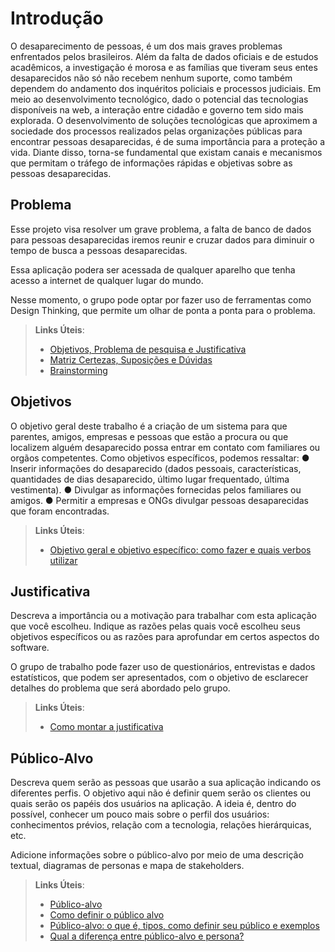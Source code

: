 # Introdução

O desaparecimento de pessoas, é um dos mais graves problemas enfrentados pelos brasileiros. Além da falta de dados oficiais e de estudos acadêmicos, a investigação é morosa e as famílias que tiveram seus entes desaparecidos não só não recebem nenhum suporte, como também dependem do andamento dos inquéritos policiais e processos judiciais.
Em meio ao desenvolvimento tecnológico, dado o potencial das tecnologias disponíveis na web, a interação entre cidadão e governo tem sido mais explorada. O desenvolvimento de soluções tecnológicas que aproximem a sociedade dos processos realizados pelas organizações públicas para encontrar pessoas desaparecidas, é de suma importância para a proteção a vida. 
Diante disso, torna-se fundamental que existam canais e mecanismos que permitam o tráfego de informações rápidas e objetivas sobre as pessoas desaparecidas.


## Problema
Esse projeto visa resolver um grave problema, a falta de banco de dados para pessoas desaparecidas iremos reunir e cruzar dados para diminuir o tempo de busca a pessoas desaparecidas.

Essa aplicação podera ser acessada de qualquer aparelho que tenha acesso a internet de qualquer lugar do mundo.

Nesse momento, o grupo pode optar por fazer uso  de ferramentas como Design Thinking, que permite um olhar de ponta a ponta para o problema.

> **Links Úteis**:
> - [Objetivos, Problema de pesquisa e Justificativa](https://medium.com/@versioparole/objetivos-problema-de-pesquisa-e-justificativa-c98c8233b9c3)
> - [Matriz Certezas, Suposições e Dúvidas](https://medium.com/educa%C3%A7%C3%A3o-fora-da-caixa/matriz-certezas-suposi%C3%A7%C3%B5es-e-d%C3%BAvidas-fa2263633655)
> - [Brainstorming](https://www.euax.com.br/2018/09/brainstorming/)
## Objetivos

O objetivo geral deste trabalho é a criação de um sistema para que parentes, amigos, empresas e pessoas que estão a procura ou que localizem alguém desaparecido possa entrar em contato com familiares ou orgãos competentes.
Como objetivos específicos, podemos ressaltar:
● Inserir informações do desaparecido (dados pessoais, características, quantidades de dias desaparecido, último lugar frequentado, última vestimenta).
● Divulgar as informações fornecidas pelos familiares ou amigos.
● Permitir  a empresas e ONGs divulgar pessoas desaparecidas que foram encontradas.

 
> **Links Úteis**:
> - [Objetivo geral e objetivo específico: como fazer e quais verbos utilizar](https://blog.mettzer.com/diferenca-entre-objetivo-geral-e-objetivo-especifico/)
## Justificativa

Descreva a importância ou a motivação para trabalhar com esta aplicação que você escolheu. Indique as razões pelas quais você escolheu seus objetivos específicos ou as razões para aprofundar em certos aspectos do software.

O grupo de trabalho pode fazer uso de questionários, entrevistas e dados estatísticos, que podem ser apresentados, com o objetivo de esclarecer detalhes do problema que será abordado pelo grupo.

> **Links Úteis**:
> - [Como montar a justificativa](https://guiadamonografia.com.br/como-montar-justificativa-do-tcc/)
## Público-Alvo

Descreva quem serão as pessoas que usarão a sua aplicação indicando os diferentes perfis. O objetivo aqui não é definir quem serão os clientes ou quais serão os papéis dos usuários na aplicação. A ideia é, dentro do possível, conhecer um pouco mais sobre o perfil dos usuários: conhecimentos prévios, relação com a tecnologia, relações
hierárquicas, etc.

Adicione informações sobre o público-alvo por meio de uma descrição textual, diagramas de personas e mapa de stakeholders.

> **Links Úteis**:
> - [Público-alvo](https://blog.hotmart.com/pt-br/publico-alvo/)
> - [Como definir o público alvo](https://exame.com/pme/5-dicas-essenciais-para-definir-o-publico-alvo-do-seu-negocio/)
> - [Público-alvo: o que é, tipos, como definir seu público e exemplos](https://klickpages.com.br/blog/publico-alvo-o-que-e/)
> - [Qual a diferença entre público-alvo e persona?](https://rockcontent.com/blog/diferenca-publico-alvo-e-persona/)